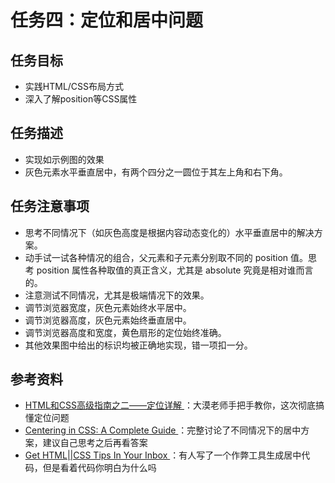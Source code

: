 # 任务四：定位和居中问题 #
## 任务目标 ##
<ul>
    <li>实践HTML/CSS布局方式</li>
    <li>深入了解position等CSS属性</li>
</ul>

## 任务描述 ##
<ul>
    <li>
        实现如示例图的效果
    </li>
    <li>
        灰色元素水平垂直居中，有两个四分之一圆位于其左上角和右下角。
    </li>
</ul>

## 任务注意事项 ##
<ul>
    <li>思考不同情况下（如灰色高度是根据内容动态变化的）水平垂直居中的解决方案。</li>
    <li>
        动手试一试各种情况的组合，父元素和子元素分别取不同的 position 值。思考 position 属性各种取值的真正含义，尤其是 absolute 究竟是相对谁而言的。
    </li>
    <li>注意测试不同情况，尤其是极端情况下的效果。</li>
    <li>调节浏览器宽度，灰色元素始终水平居中。</li>
    <li>调节浏览器高度，灰色元素始终垂直居中。</li>
    <li>调节浏览器高度和宽度，黄色扇形的定位始终准确。</li>
    <li>其他效果图中给出的标识均被正确地实现，错一项扣一分。</li>
</ul>

## 参考资料 ##
<ul>
    <li>
        <a href="http://www.w3cplus.com/css/advanced-html-css-lesson2-detailed-css-positioning.html" target="view_window">
            HTML和CSS高级指南之二——定位详解
        </a>
        ：大漠老师手把手教你，这次彻底搞懂定位问题
    </li>
    <li>
        <a href="https://css-tricks.com/centering-css-complete-guide/" target="view_window">
            Centering in CSS: A Complete Guide
        </a>
        ：完整讨论了不同情况下的居中方案，建议自己思考之后再看答案
    </li>
    <li>
        <a href="http://howtocenterincss.com/" target="view_window">
            Get HTML||CSS Tips In Your Inbox
        </a>
        ：有人写了一个作弊工具生成居中代码，但是看着代码你明白为什么吗
    </li>
</ul>
